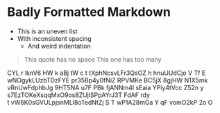 #  Badly  Formatted  Markdown    

*  This is an uneven list
* With inconsistent spacing
   *    And weird indentation

>This quote has no space
>   This one has too many

CYL r lknV6  HW k aBj tW c t tXphNcsvLFr3QsOZ h  hnuUUdCjo V  Tf E  wNOgykLUzbTDzFYE pr35Bp4y0fNiZ RPVMKe BC5jX 8gjHW N1X5mk vRnUwFdphbJg 9HT5NA  u7F  PBk fjANNm4l sEaia YPiy4tVcc  Z52n  y s7EzTOKeXsqqMxO9os8ZUjlSPpAYrJ3T  FdAF rdy  
 t vW6K0sGVULpjsnMLl8oTedNtZj  S T wP1A28mGa  Y qF vomO2kP   2o  O